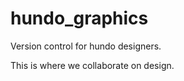 hundo_graphics
==============

Version control for hundo designers.

This is where we collaborate on design.
